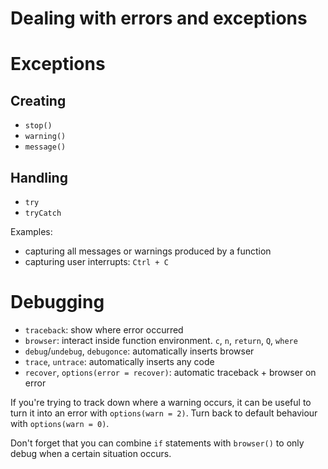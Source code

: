 # Dealing with errors and exceptions

# Exceptions

## Creating

  * `stop()`
  * `warning()`
  * `message()`
  
## Handling

  * `try`
  * `tryCatch`

Examples:

  * capturing all messages or warnings produced by a function
  * capturing user interrupts: `Ctrl + C`

# Debugging

* `traceback`: show where error occurred
* `browser`: interact inside function environment.  `c`, `n`, `return`, `Q`, `where`
* `debug`/`undebug`, `debugonce`: automatically inserts browser
* `trace`, `untrace`: automatically inserts any code
* `recover`, `options(error = recover)`: automatic traceback + browser on error

If you're trying to track down where a warning occurs, it can be useful to turn it into an error with `options(warn = 2)`.  Turn back to default behaviour with `options(warn = 0)`.

Don't forget that you can combine `if` statements with `browser()` to only debug when a certain situation occurs.